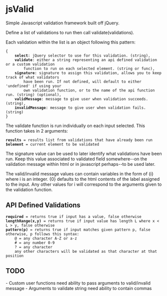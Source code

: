 <h1>jsValid</h1>
Simple Javascript validation framework built off jQuery.

Define a list of validations to run then call validate(validations).

Each validation within the list is an object following this pattern:
<pre><code>{
	<b>select</b>: jQuery selector to use for this validation. (string),
	<b>validate</b>: either a string representing an api defined validation or a custom validation
		function to run on each selected element. (string or func),
	<b>signature</b>: signature to assign this validation, allows you to keep track of what validators
		have been run. If not defined, will default to either 'undefined' if using your
		own validation function, or to the name of the api function run. (string) (optional),
	<b>validMessage</b>: message to give user when validation succeeds. (string),
	<b>invalidMessage</b>: message to give user when validation fails. (string)
}</code></pre>

The validate function is run individually on each input selected. This function takes in 2 arguments:
<pre><code><b>results</b> = results list from validations that have already been run
<b>$element</b> = current element to be validated</code></pre>

The signature value can be used to later identify what validations have been run. Keep this value associated
	to validated field somewhere--on the validation message within html or in javascript perhaps--to be
	used later.

The valid/invalid message values can contain variables in the form of {i} where i is an integer. {0} defaults
to the html contents of the label assigned to the input. Any other values for i will correspond to the arguments
given to the validation function.

<h2>API Defined Validations</h2>
<pre><code><b>required</b> = returns true if input has a value, false otherwise
<b>lengthRange(x,y)</b> = returns true if input value has length L where x &lt; L &gt; y, false otherwise
<b>pattern(p)</b> = returns true if input matches given pattern p, false otherwise, p follows this syntax:
	@ = any character A-Z or a-z
	# = any number 0-9
	? = any character
	any other characters will be validated as that character at that position</code></pre>

<h2>TODO</h2>
- Custom user functions need ability to pass arguments to valid/invalid message
- Arguments to validate string need ability to contain commas
